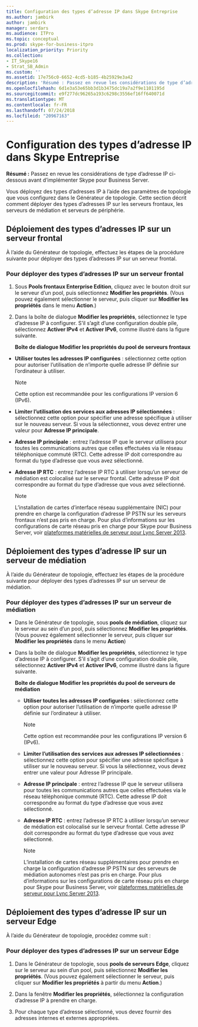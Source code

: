 ```yaml
---
title: Configuration des types d’adresse IP dans Skype Entreprise
ms.author: jambirk
author: jambirk
manager: serdars
ms.audience: ITPro
ms.topic: conceptual
ms.prod: skype-for-business-itpro
localization_priority: Priority
ms.collection:
- IT_Skype16
- Strat_SB_Admin
ms.custom: ''
ms.assetid: 17e756c0-6652-4cd5-b185-4b25929e3a42
description: 'Résumé : Passez en revue les considérations de type d’adresse IP ci-dessous avant d’implémenter Skype pour Business Server.'
ms.openlocfilehash: 6d1e3a53e65bb3d1b3475dc19a7a2f9e1101195d
ms.sourcegitcommit: e9f277dc96265a193c6298c3556ef16ff640071d
ms.translationtype: MT
ms.contentlocale: fr-FR
ms.lasthandoff: 07/24/2018
ms.locfileid: "20967163"
---
```

# <a name="configure-ip-address-types-in-skype-for-business"></a>Configuration des types d’adresse IP dans Skype Entreprise
 
**Résumé :** Passez en revue les considérations de type d’adresse IP ci-dessous avant d’implémenter Skype pour Business Server.
  
Vous déployez des types d’adresses IP à l’aide des paramètres de topologie que vous configurez dans le Générateur de topologie. Cette section décrit comment déployer des types d’adresses IP sur les serveurs frontaux, les serveurs de médiation et serveurs de périphérie.
  
## <a name="deploy-ip-address-types-on-a-front-end-server"></a>Déploiement des types d’adresses IP sur un serveur frontal

À l’aide du Générateur de topologie, effectuez les étapes de la procédure suivante pour déployer des types d’adresses IP sur un serveur frontal.
  
### <a name="to-deploy-ip-address-types-on-a-front-end-server"></a>Pour déployer des types d’adresses IP sur un serveur frontal

1. Sous **Pools frontaux Enterprise Edition**, cliquez avec le bouton droit sur le serveur d’un pool, puis sélectionnez **Modifier les propriétés**. (Vous pouvez également sélectionner le serveur, puis cliquer sur **Modifier les propriétés** dans le menu **Action**.)
    
2. Dans la boîte de dialogue **Modifier les propriétés**, sélectionnez le type d’adresse IP à configurer. S’il s’agit d’une configuration double pile, sélectionnez **Activer IPv4** et **Activer IPv6**, comme illustré dans la figure suivante.
    
   **Boîte de dialogue Modifier les propriétés du pool de serveurs frontaux**

  - **Utiliser toutes les adresses IP configurées** : sélectionnez cette option pour autoriser l’utilisation de n’importe quelle adresse IP définie sur l’ordinateur à utiliser. 
    
    > [!NOTE]
    > Cette option est recommandée pour les configurations IP version 6 (IPv6). 
  
  - **Limiter l’utilisation des services aux adresses IP sélectionnées** : sélectionnez cette option pour spécifier une adresse spécifique à utiliser sur le nouveau serveur. Si vous la sélectionnez, vous devez entrer une valeur pour **Adresse IP principale**.
    
  - **Adresse IP principale** : entrez l’adresse IP que le serveur utilisera pour toutes les communications autres que celles effectuées via le réseau téléphonique commuté (RTC). Cette adresse IP doit correspondre au format du type d’adresse que vous avez sélectionné.
    
  - **Adresse IP RTC** : entrez l’adresse IP RTC à utiliser lorsqu’un serveur de médiation est colocalisé sur le serveur frontal. Cette adresse IP doit correspondre au format du type d’adresse que vous avez sélectionné.
    
    > [!NOTE]
    > L’installation de cartes d’interface réseau supplémentaire (NIC) pour prendre en charge la configuration d’adresse IP PSTN sur les serveurs frontaux n’est pas pris en charge. Pour plus d’informations sur les configurations de carte réseau pris en charge pour Skype pour Business Server, voir [plateformes matérielles de serveur pour Lync Server 2013](http://technet.microsoft.com/library/c964c1c0-0153-472b-88ad-a38866e0df0c.aspx). 
  
## <a name="deploy-ip-address-types-on-a-mediation-server"></a>Déploiement des types d’adresse IP sur un serveur de médiation

À l’aide du Générateur de topologie, effectuez les étapes de la procédure suivante pour déployer des types d’adresses IP sur un serveur de médiation.
  
### <a name="to-deploy-ip-address-types-on-a-mediation-server"></a>Pour déployer des types d’adresses IP sur un serveur de médiation

- Dans le Générateur de topologie, sous **pools de médiation**, cliquez sur le serveur au sein d’un pool, puis sélectionnez **Modifier les propriétés**. (Vous pouvez également sélectionner le serveur, puis cliquer sur **Modifier les propriétés** dans le menu **Action**)
    
- Dans la boîte de dialogue **Modifier les propriétés**, sélectionnez le type d’adresse IP à configurer. S’il s’agit d’une configuration double pile, sélectionnez **Activer IPv4** et **Activer IPv6**, comme illustré dans la figure suivante.
    
   **Boîte de dialogue Modifier les propriétés du pool de serveurs de médiation**

  - **Utiliser toutes les adresses IP configurées** : sélectionnez cette option pour autoriser l’utilisation de n’importe quelle adresse IP définie sur l’ordinateur à utiliser. 
    
    > [!NOTE]
    > Cette option est recommandée pour les configurations IP version 6 (IPv6). 
  
  - **Limiter l’utilisation des services aux adresses IP sélectionnées** : sélectionnez cette option pour spécifier une adresse spécifique à utiliser sur le nouveau serveur. Si vous la sélectionnez, vous devez entrer une valeur pour Adresse IP principale.
    
  - **Adresse IP principale** : entrez l’adresse IP que le serveur utilisera pour toutes les communications autres que celles effectuées via le réseau téléphonique commuté (RTC). Cette adresse IP doit correspondre au format du type d’adresse que vous avez sélectionné.
    
  - **Adresse IP RTC** : entrez l’adresse IP RTC à utiliser lorsqu’un serveur de médiation est colocalisé sur le serveur frontal. Cette adresse IP doit correspondre au format du type d’adresse que vous avez sélectionné.
    
    > [!NOTE]
    > L’installation de cartes réseau supplémentaires pour prendre en charge la configuration d’adresse IP PSTN sur des serveurs de médiation autonomes n’est pas pris en charge. Pour plus d’informations sur les configurations de carte réseau pris en charge pour Skype pour Business Server, voir [plateformes matérielles de serveur pour Lync Server 2013](http://technet.microsoft.com/library/c964c1c0-0153-472b-88ad-a38866e0df0c.aspx). 
  
## <a name="deploy-ip-address-types-on-an-edge-server"></a>Déploiement des types d’adresse IP sur un serveur Edge

À l’aide du Générateur de topologie, procédez comme suit :
  
### <a name="to-deploy-ip-address-types-on-an-edge-server"></a>Pour déployer des types d’adresses IP sur un serveur Edge

1. Dans le Générateur de topologie, sous **pools de serveurs Edge**, cliquez sur le serveur au sein d’un pool, puis sélectionnez **Modifier les propriétés**. (Vous pouvez également sélectionner le serveur, puis cliquer sur **Modifier les propriétés** à partir du menu **Action**.)
    
2. Dans la fenêtre **Modifier les propriétés**, sélectionnez la configuration d’adresse IP à prendre en charge.    

3. Pour chaque type d’adresse sélectionné, vous devez fournir des adresses internes et externes appropriées.
    
